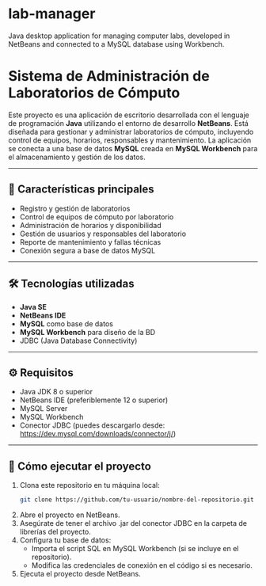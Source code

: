 # lab-manager
Java desktop application for managing computer labs, developed in NetBeans and connected to a MySQL database using Workbench.
# Sistema de Administración de Laboratorios de Cómputo

Este proyecto es una aplicación de escritorio desarrollada con el lenguaje de programación **Java** utilizando el entorno de desarrollo **NetBeans**. Está diseñada para gestionar y administrar laboratorios de cómputo, incluyendo control de equipos, horarios, responsables y mantenimiento. La aplicación se conecta a una base de datos **MySQL** creada en **MySQL Workbench** para el almacenamiento y gestión de los datos.

---

## 🧩 Características principales

- Registro y gestión de laboratorios
- Control de equipos de cómputo por laboratorio
- Administración de horarios y disponibilidad
- Gestión de usuarios y responsables del laboratorio
- Reporte de mantenimiento y fallas técnicas
- Conexión segura a base de datos MySQL

---

## 🛠 Tecnologías utilizadas

- **Java SE**  
- **NetBeans IDE**
- **MySQL** como base de datos  
- **MySQL Workbench** para diseño de la BD  
- JDBC (Java Database Connectivity)  

---

## ⚙️ Requisitos

- Java JDK 8 o superior  
- NetBeans IDE (preferiblemente 12 o superior)  
- MySQL Server  
- MySQL Workbench  
- Conector JDBC (puedes descargarlo desde: https://dev.mysql.com/downloads/connector/j/)

---

## 🚀 Cómo ejecutar el proyecto

1. Clona este repositorio en tu máquina local:
   ```bash
   git clone https://github.com/tu-usuario/nombre-del-repositorio.git
2. Abre el proyecto en NetBeans.
3. Asegúrate de tener el archivo .jar del conector JDBC en la carpeta de librerías del proyecto.
4. Configura tu base de datos:
     - Importa el script SQL en MySQL Workbench (si se incluye en el repositorio).
     - Modifica las credenciales de conexión en el código si es necesario.
5. Ejecuta el proyecto desde NetBeans.
